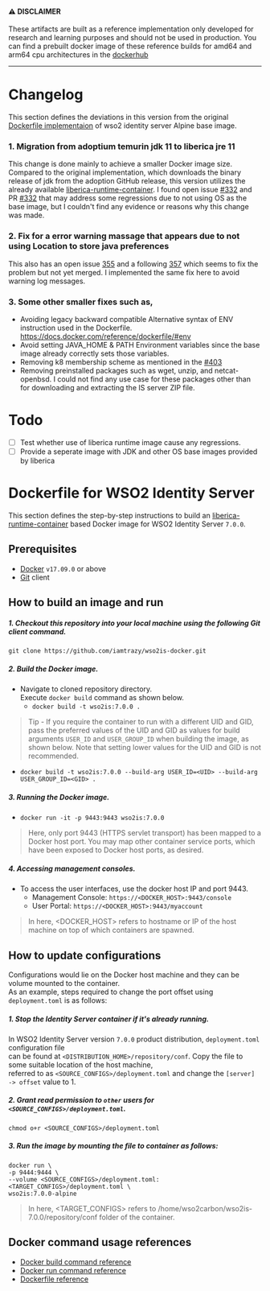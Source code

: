 #### ⚠️ DISCLAIMER

These artifacts are built as a reference implementation only developed for research and learning purposes and should not be used in production. You can find a prebuilt docker image of these reference builds for amd64 and arm64 cpu architectures in the [dockerhub](https://hub.docker.com/r/iamtrazy/wso2is)

---

# Changelog

This section defines the deviations in this version from the original [Dockerfile implementaion](https://github.com/wso2/docker-is/blob/master/dockerfiles/alpine/is/Dockerfile) of wso2 identity server Alpine base image.

### 1. Migration from adoptium temurin jdk 11 to liberica jre 11

This change is done mainly to achieve a smaller Docker image size. Compared to the original implementation, which downloads the binary release of jdk from the adoption GitHub release, this version utilizes the already available [liberica-runtime-container](https://hub.docker.com/r/bellsoft/liberica-runtime-container). I found open issue [#332](https://github.com/wso2/docker-is/issues/333) and PR [#332](https://github.com/wso2/docker-is/pull/332) that may address some regressions due to not using OS as the base image, but I couldn't find any evidence or reasons why this change was made.

### 2. Fix for a error warning massage that appears due to not using Location to store java preferences

This also has an open issue [355]("https://github.com/wso2/docker-is/issues/355") and a following [357]("https://github.com/wso2/docker-is/pull/357") which seems to fix the problem but not yet merged. I implemented the same fix here to avoid warning log messages.

### 3. Some other smaller fixes such as,
- Avoiding legacy backward compatible Alternative syntax of ENV instruction used in the Dockerfile. https://docs.docker.com/reference/dockerfile/#env
- Avoid setting JAVA_HOME & PATH Environment variables since the base image already correctly sets those variables.
- Removing k8 membership scheme as mentioned in the [#403](https://github.com/wso2/docker-is/pull/403)
- Removing preinstalled packages such as wget, unzip, and netcat-openbsd. I could not find any use case for these packages other than for downloading and extracting the IS server ZIP file.

# Todo

- [ ] Test whether use of liberica runtime image cause any regressions.
- [ ] Provide a seperate image with JDK and other OS base images provided by liberica

# Dockerfile for WSO2 Identity Server

This section defines the step-by-step instructions to build an [liberica-runtime-container](https://hub.docker.com/r/bellsoft/liberica-runtime-container) based Docker image for WSO2 Identity Server `7.0.0`.

## Prerequisites

- [Docker](https://www.docker.com/get-docker) `v17.09.0` or above
- [Git](https://git-scm.com/book/en/v2/Getting-Started-Installing-Git) client

## How to build an image and run

##### 1. Checkout this repository into your local machine using the following Git client command.

```
git clone https://github.com/iamtrazy/wso2is-docker.git
```

##### 2. Build the Docker image.

- Navigate to cloned repository directory. <br>
  Execute `docker build` command as shown below.
  - `docker build -t wso2is:7.0.0 .`

> Tip - If you require the container to run with a different UID and GID, pass the preferred values of the UID and GID
> as values for build arguments `USER_ID` and `USER_GROUP_ID` when building the image, as shown below. Note
> that setting lower values for the UID and GID is not recommended.

- `docker build -t wso2is:7.0.0 --build-arg USER_ID=<UID> --build-arg USER_GROUP_ID=<GID> .`

##### 3. Running the Docker image.

- `docker run -it -p 9443:9443 wso2is:7.0.0`

> Here, only port 9443 (HTTPS servlet transport) has been mapped to a Docker host port.
> You may map other container service ports, which have been exposed to Docker host ports, as desired.

##### 4. Accessing management consoles.

- To access the user interfaces, use the docker host IP and port 9443.
  - Management Console: `https://<DOCKER_HOST>:9443/console`
  - User Portal: `https://<DOCKER_HOST>:9443/myaccount`

> In here, <DOCKER_HOST> refers to hostname or IP of the host machine on top of which containers are spawned.

## How to update configurations

Configurations would lie on the Docker host machine and they can be volume mounted to the container. <br>
As an example, steps required to change the port offset using `deployment.toml` is as follows:

##### 1. Stop the Identity Server container if it's already running.

In WSO2 Identity Server version `7.0.0` product distribution, `deployment.toml` configuration file <br>
can be found at `<DISTRIBUTION_HOME>/repository/conf`. Copy the file to some suitable location of the host machine, <br>
referred to as `<SOURCE_CONFIGS>/deployment.toml` and change the `[server] -> offset` value to 1.

##### 2. Grant read permission to `other` users for `<SOURCE_CONFIGS>/deployment.toml`.

```
chmod o+r <SOURCE_CONFIGS>/deployment.toml
```

##### 3. Run the image by mounting the file to container as follows:

```
docker run \
-p 9444:9444 \
--volume <SOURCE_CONFIGS>/deployment.toml:<TARGET_CONFIGS>/deployment.toml \
wso2is:7.0.0-alpine
```

> In here, <TARGET_CONFIGS> refers to /home/wso2carbon/wso2is-7.0.0/repository/conf folder of the container.

## Docker command usage references

- [Docker build command reference](https://docs.docker.com/engine/reference/commandline/build/)
- [Docker run command reference](https://docs.docker.com/engine/reference/run/)
- [Dockerfile reference](https://docs.docker.com/engine/reference/builder/)
